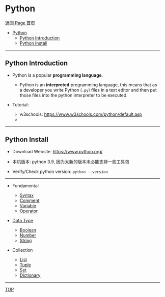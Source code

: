 # Python

[返回 Page 首页](../../index.md)

- [Python](#python)
  - [Python Introduction](#python-introduction)
  - [Python Install](#python-install)

---

## Python Introduction

- Python is a popular **programming language**.

  - Python is an **interpreted** programming language, this means that as a developer you write Python (`.py`) files in a text editor and then put those files into the python interpreter to be executed.

- Tutorial:
  - w3schools: https://www.w3schools.com/python/default.asp
  -

---

## Python Install

- Download Website: https://www.python.org/

- 本机版本: python 3.9, 因为太新的版本未必能支持一些工具包

- Verify/Check python version: `python --version`

---

- Fundamental

  - [Syntax](./fundamental/syntax.md)
  - [Comment](./fundamental/comment.md)
  - [Variable](./fundamental/variable.md)
  - [Operator](./fundamental/operator.md)

- [Data Type](./datatype/data_type.md)

  - [Boolean](./datatype/boolean.md)
  - [Number](./datatype/number.md)
  - [String](./datatype/string.md)

- Collection
  - [List](./datatype/list.md)
  - [Tuple](./datatype/tuple.md)
  - [Set](./datatype/set.md)
  - [Dictionary](./datatype/dictionary.md)

---

[TOP](#python)

